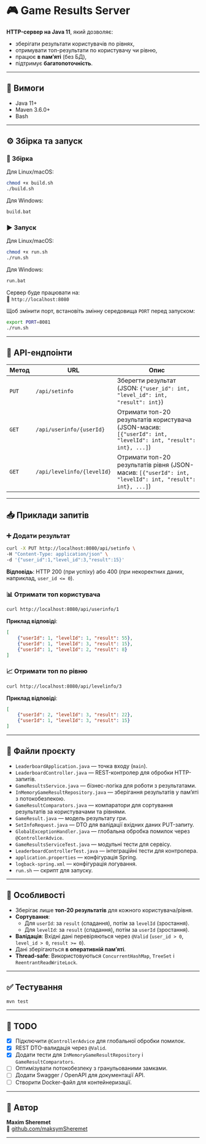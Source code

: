 # 🎮 Game Results Server

**HTTP-сервер на Java 11**, який дозволяє:
- зберігати результати користувачів по рівнях,
- отримувати топ-результати по користувачу чи рівню,
- працює **в памʼяті** (без БД),
- підтримує **багатопоточність**.

---

## 🧰 Вимоги

- Java 11+
- Maven 3.6.0+
- Bash

---

## ⚙️ Збірка та запуск

### 🔨 Збірка

Для Linux/macOS:
```bash
chmod +x build.sh
./build.sh
```

Для Windows:
```bat
build.bat
```

### ▶️ Запуск

Для Linux/macOS:
```bash
chmod +x run.sh
./run.sh
```

Для Windows:
```bat
run.bat
```

Сервер буде працювати на:  
🔗 `http://localhost:8080`

Щоб змінити порт, встановіть змінну середовища `PORT` перед запуском:
```bash
export PORT=8081
./run.sh
```

---

## 📡 API-ендпоінти

| Метод | URL                      | Опис |
|-------|---------------------------|------|
| `PUT` | `/api/setinfo`          | Зберегти результат (JSON: `{"user_id": int, "level_id": int, "result": int}`) |
| `GET` | `/api/userinfo/{userId}` | Отримати топ-20 результатів користувача (JSON-масив: `[{"userId": int, "levelId": int, "result": int}, ...]`) |
| `GET` | `/api/levelinfo/{levelId}` | Отримати топ-20 результатів рівня (JSON-масив: `[{"userId": int, "levelId": int, "result": int}, ...]`) |

---

## 📥 Приклади запитів

### ➕ Додати результат

```bash
curl -X PUT http://localhost:8080/api/setinfo \
-H "Content-Type: application/json" \
-d '{"user_id":1,"level_id":3,"result":15}'
```

**Відповідь**: HTTP 200 (при успіху) або 400 (при некоректних даних, наприклад, `user_id <= 0`).

### 📊 Отримати топ користувача

```bash
curl http://localhost:8080/api/userinfo/1
```

**Приклад відповіді**:
```json
[
    {"userId": 1, "levelId": 1, "result": 55},
    {"userId": 1, "levelId": 3, "result": 15},
    {"userId": 1, "levelId": 2, "result": 8}
]
```

### 📈 Отримати топ по рівню

```bash
curl http://localhost:8080/api/levelinfo/3
```

**Приклад відповіді**:
```json
[
    {"userId": 2, "levelId": 3, "result": 22},
    {"userId": 1, "levelId": 3, "result": 15}
]
```

---

## 📁 Файли проєкту

- `LeaderboardApplication.java` — точка входу (`main`).
- `LeaderboardController.java` — REST-контролер для обробки HTTP-запитів.
- `GameResultsService.java` — бізнес-логіка для роботи з результатами.
- `InMemoryGameResultRepository.java` — зберігання результатів у пам’яті з потокобезпекою.
- `GameResultComparators.java` — компаратори для сортування результатів за користувачами та рівнями.
- `GameResult.java` — модель результату гри.
- `SetInfoRequest.java` — DTO для валідації вхідних даних PUT-запиту.
- `GlobalExceptionHandler.java` — глобальна обробка помилок через `@ControllerAdvice`.
- `GameResultsServiceTest.java` — модульні тести для сервісу.
- `LeaderboardControllerTest.java` — інтеграційні тести для контролера.
- `application.properties` — конфігурація Spring.
- `logback-spring.xml` — конфігурація логування.
- `run.sh` — скрипт для запуску.

---

## 🧠 Особливості

- Зберігає лише **топ-20 результатів** для кожного користувача/рівня.
- **Сортування**:
  - Для `userId`: за `result` (спадання), потім за `levelId` (зростання).
  - Для `levelId`: за `result` (спадання), потім за `userId` (зростання).
- **Валідація**: Вхідні дані перевіряються через `@Valid` (`user_id > 0`, `level_id > 0`, `result >= 0`).
- Дані зберігаються **в оперативній памʼяті**.
- **Thread-safe**: Використовуються `ConcurrentHashMap`, `TreeSet` і `ReentrantReadWriteLock`.

---

## ✅ Тестування

```bash
mvn test
```

---

## 📝 TODO

- [x] Підключити `@ControllerAdvice` для глобальної обробки помилок.
- [x] REST DTO-валидація через `@Valid`.
- [x] Додати тести для `InMemoryGameResultRepository` і `GameResultComparators`.
- [ ] Оптимізувати потокобезпеку з гранульованими замками.
- [ ] Додати Swagger / OpenAPI для документації API.
- [ ] Створити Docker-файл для контейнеризації.

---

## 👤 Автор

**Maxim Sheremet**  
🔗 [github.com/maksymSheremet](https://github.com/maksymSheremet)

---
